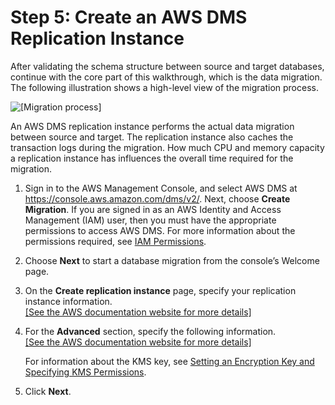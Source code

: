 # Step 5: Create an AWS DMS Replication Instance<a name="chap-rdsoracle2postgresql.steps.createreplicationinstance"></a>

After validating the schema structure between source and target databases, continue with the core part of this walkthrough, which is the data migration\. The following illustration shows a high\-level view of the migration process\.

![\[Migration process\]](http://docs.aws.amazon.com/dms/latest/sbs/images/datarep-conceptual2.png)

An AWS DMS replication instance performs the actual data migration between source and target\. The replication instance also caches the transaction logs during the migration\. How much CPU and memory capacity a replication instance has influences the overall time required for the migration\.

1. Sign in to the AWS Management Console, and select AWS DMS at [https://console\.aws\.amazon\.com/dms/v2/](https://console.aws.amazon.com/dms/v2/)\. Next, choose **Create Migration**\. If you are signed in as an AWS Identity and Access Management \(IAM\) user, then you must have the appropriate permissions to access AWS DMS\. For more information about the permissions required, see [IAM Permissions](https://docs.aws.amazon.com/dms/latest/userguide/CHAP_Security.html#CHAP_Security.IAMPermissions)\.

1. Choose **Next** to start a database migration from the console’s Welcome page\.

1. On the **Create replication instance** page, specify your replication instance information\.    
[\[See the AWS documentation website for more details\]](http://docs.aws.amazon.com/dms/latest/sbs/chap-rdsoracle2postgresql.steps.createreplicationinstance.html)

1. For the **Advanced** section, specify the following information\.    
[\[See the AWS documentation website for more details\]](http://docs.aws.amazon.com/dms/latest/sbs/chap-rdsoracle2postgresql.steps.createreplicationinstance.html)

   For information about the KMS key, see [Setting an Encryption Key and Specifying KMS Permissions](https://docs.aws.amazon.com/dms/latest/userguide/CHAP_Security.EncryptionKey.html)\.

1. Click **Next**\.